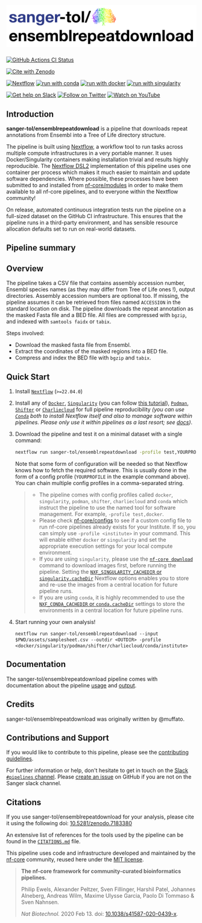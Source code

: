 # ![sanger-tol/ensemblrepeatdownload](docs/images/sanger-tol-ensemblrepeatdownload_logo.png)

[![GitHub Actions CI Status](https://github.com/sanger-tol/ensemblrepeatdownload/workflows/nf-core%20CI/badge.svg)](https://github.com/sanger-tol/ensemblrepeatdownload/actions?query=workflow%3A%22nf-core+CI%22)

<!-- [![GitHub Actions Linting Status](https://github.com/sanger-tol/ensemblrepeatdownload/workflows/nf-core%20linting/badge.svg)](https://github.com/sanger-tol/ensemblrepeatdownload/actions?query=workflow%3A%22nf-core+linting%22) -->

[![Cite with Zenodo](http://img.shields.io/badge/DOI-10.5281/zenodo.7183380-1073c8?labelColor=000000)](https://doi.org/10.5281/zenodo.7183380)

[![Nextflow](https://img.shields.io/badge/nextflow%20DSL2-%E2%89%A522.04.0-23aa62.svg)](https://www.nextflow.io/)
[![run with conda](http://img.shields.io/badge/run%20with-conda-3EB049?labelColor=000000&logo=anaconda)](https://docs.conda.io/en/latest/)
[![run with docker](https://img.shields.io/badge/run%20with-docker-0db7ed?labelColor=000000&logo=docker)](https://www.docker.com/)
[![run with singularity](https://img.shields.io/badge/run%20with-singularity-1d355c.svg?labelColor=000000)](https://sylabs.io/docs/)

[![Get help on Slack](http://img.shields.io/badge/slack-SangerTreeofLife%20%23pipelines-4A154B?labelColor=000000&logo=slack)](https://SangerTreeofLife.slack.com/channels/pipelines)
[![Follow on Twitter](http://img.shields.io/badge/twitter-%40sangertol-1DA1F2?labelColor=000000&logo=twitter)](https://twitter.com/sangertol)
[![Watch on YouTube](http://img.shields.io/badge/youtube-tree--of--life-FF0000?labelColor=000000&logo=youtube)](https://www.youtube.com/channel/UCFeDpvjU58SA9V0ycRXejhA)

## Introduction

**sanger-tol/ensemblrepeatdownload** is a pipeline that downloads repeat annotations from Ensembl into a Tree of Life directory structure.

The pipeline is built using [Nextflow](https://www.nextflow.io), a workflow tool to run tasks across multiple compute infrastructures in a very portable manner. It uses Docker/Singularity containers making installation trivial and results highly reproducible. The [Nextflow DSL2](https://www.nextflow.io/docs/latest/dsl2.html) implementation of this pipeline uses one container per process which makes it much easier to maintain and update software dependencies. Where possible, these processes have been submitted to and installed from [nf-core/modules](https://github.com/nf-core/modules) in order to make them available to all nf-core pipelines, and to everyone within the Nextflow community!

On release, automated continuous integration tests run the pipeline on a full-sized dataset on the GitHub CI infrastructure. This ensures that the pipeline runs in a third-party environment, and has sensible resource allocation defaults set to run on real-world datasets.

## Pipeline summary

## Overview

The pipeline takes a CSV file that contains assembly accession number, Ensembl species names (as they may differ from Tree of Life ones !), output directories.
Assembly accession numbers are optional too. If missing, the pipeline assumes it can be retrieved from files named `ACCESSION` in the standard location on disk.
The pipeline downloads the repeat annotation as the masked Fasta file and a BED file.
All files are compressed with `bgzip`, and indexed with `samtools faidx` or `tabix`.

Steps involved:

- Download the masked fasta file from Ensembl.
- Extract the coordinates of the masked regions into a BED file.
- Compress and index the BED file with `bgzip` and `tabix`.

## Quick Start

1. Install [`Nextflow`](https://www.nextflow.io/docs/latest/getstarted.html#installation) (`>=22.04.0`)

2. Install any of [`Docker`](https://docs.docker.com/engine/installation/), [`Singularity`](https://www.sylabs.io/guides/3.0/user-guide/) (you can follow [this tutorial](https://singularity-tutorial.github.io/01-installation/)), [`Podman`](https://podman.io/), [`Shifter`](https://nersc.gitlab.io/development/shifter/how-to-use/) or [`Charliecloud`](https://hpc.github.io/charliecloud/) for full pipeline reproducibility _(you can use [`Conda`](https://conda.io/miniconda.html) both to install Nextflow itself and also to manage software within pipelines. Please only use it within pipelines as a last resort; see [docs](https://nf-co.re/usage/configuration#basic-configuration-profiles))_.

3. Download the pipeline and test it on a minimal dataset with a single command:

   ```bash
   nextflow run sanger-tol/ensemblrepeatdownload -profile test,YOURPROFILE --outdir <OUTDIR>
   ```

   Note that some form of configuration will be needed so that Nextflow knows how to fetch the required software. This is usually done in the form of a config profile (`YOURPROFILE` in the example command above). You can chain multiple config profiles in a comma-separated string.

   > - The pipeline comes with config profiles called `docker`, `singularity`, `podman`, `shifter`, `charliecloud` and `conda` which instruct the pipeline to use the named tool for software management. For example, `-profile test,docker`.
   > - Please check [nf-core/configs](https://github.com/nf-core/configs#documentation) to see if a custom config file to run nf-core pipelines already exists for your Institute. If so, you can simply use `-profile <institute>` in your command. This will enable either `docker` or `singularity` and set the appropriate execution settings for your local compute environment.
   > - If you are using `singularity`, please use the [`nf-core download`](https://nf-co.re/tools/#downloading-pipelines-for-offline-use) command to download images first, before running the pipeline. Setting the [`NXF_SINGULARITY_CACHEDIR` or `singularity.cacheDir`](https://www.nextflow.io/docs/latest/singularity.html?#singularity-docker-hub) Nextflow options enables you to store and re-use the images from a central location for future pipeline runs.
   > - If you are using `conda`, it is highly recommended to use the [`NXF_CONDA_CACHEDIR` or `conda.cacheDir`](https://www.nextflow.io/docs/latest/conda.html) settings to store the environments in a central location for future pipeline runs.

4. Start running your own analysis!

   ```console
   nextflow run sanger-tol/ensemblrepeatdownload --input $PWD/assets/samplesheet.csv --outdir <OUTDIR> -profile <docker/singularity/podman/shifter/charliecloud/conda/institute>
   ```

## Documentation

The sanger-tol/ensemblrepeatdownload pipeline comes with documentation about the pipeline [usage](docs/usage.md) and [output](docs/output.md).

## Credits

sanger-tol/ensemblrepeatdownload was originally written by @muffato.

## Contributions and Support

If you would like to contribute to this pipeline, please see the [contributing guidelines](.github/CONTRIBUTING.md).

For further information or help, don't hesitate to get in touch on the [Slack `#pipelines` channel](https://sangertreeoflife.slack.com/channels/pipelines). Please [create an issue](https://github.com/sanger-tol/ensemblrepeatdownload/issues/new/choose) on GitHub if you are not on the Sanger slack channel.

## Citations

If you use sanger-tol/ensemblrepeatdownload for your analysis, please cite it using the following doi: [10.5281/zenodo.7183380](https://doi.org/10.5281/zenodo.7183380)

An extensive list of references for the tools used by the pipeline can be found in the [`CITATIONS.md`](CITATIONS.md) file.

This pipeline uses code and infrastructure developed and maintained by the [nf-core](https://nf-co.re) community, reused here under the [MIT license](https://github.com/nf-core/tools/blob/master/LICENSE).

> **The nf-core framework for community-curated bioinformatics pipelines.**
>
> Philip Ewels, Alexander Peltzer, Sven Fillinger, Harshil Patel, Johannes Alneberg, Andreas Wilm, Maxime Ulysse Garcia, Paolo Di Tommaso & Sven Nahnsen.
>
> _Nat Biotechnol._ 2020 Feb 13. doi: [10.1038/s41587-020-0439-x](https://dx.doi.org/10.1038/s41587-020-0439-x).
